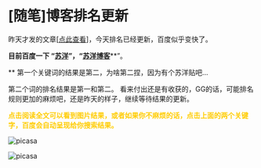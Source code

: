 # [随笔]博客排名更新

昨天才发的文章[[点此查看](http://promiseforever.com/2009/05/21/words-0521.html)]，今天排名已经更新，百度似乎变快了。 

**目前百度一下 “**[**苏洋**](http://www.baidu.com/s?ie=gb2312&bs=%CB%D5%D1%F3%B2%A9%BF%CD&sr=&z=&cl=3&f=8&wd=%CB%D5%D1%F3&ct=0)**”，“**[**苏洋博客**](http://www.baidu.com/s?ie=gb2312&bs=%CB%D5%D1%F3&sr=&z=&cl=3&f=8&wd=%CB%D5%D1%F3%B2%A9%BF%CD&ct=0)**”。

** 第一个关键词的结果是第二，为啥第二捏，因为有个苏洋贴吧... 

第二个词的排名结果是第一和第二。 看来付出还是有收获的，GG的话，可能排名规则更加的麻烦吧，还是昨天的样子，继续等待结果的更新。

<span style="color: #ffcc00;">**点击阅读全文可以看到图片结果，或者如果你不麻烦的话，点击上面的两个关键字，百度会自动呈现给你搜索结果。**</span> 

![picasa](https://attachment.soulteary.com/2009/05/22/2009-05-22_110530.jpg "picasa")

![picasa](https://attachment.soulteary.com/2009/05/22/2009-05-22_110554.jpg "picasa")


